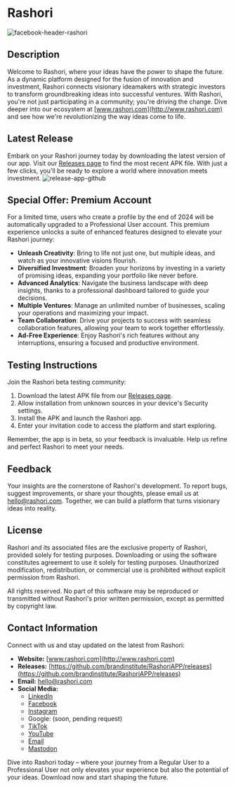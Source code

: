 # Rashori
![facebook-header-rashori](https://github.com/brandinstitute/RashoriAPP/assets/24900300/e85140c5-7e8d-46ab-9912-e01c1fdd40a0)
## Description

Welcome to Rashori, where your ideas have the power to shape the future. As a dynamic platform designed for the fusion of innovation and investment, Rashori connects visionary ideamakers with strategic investors to transform groundbreaking ideas into successful ventures. With Rashori, you're not just participating in a community; you're driving the change. Dive deeper into our ecosystem at [www.rashori.com](http://www.rashori.com) and see how we're revolutionizing the way ideas come to life.

## Latest Release

Embark on your Rashori journey today by downloading the latest version of our app. Visit our [Releases page](https://github.com/brandinstitute/RashoriAPP/releases) to find the most recent APK file. With just a few clicks, you'll be ready to explore a world where innovation meets investment.
![release-app-github](https://github.com/brandinstitute/RashoriAPP/assets/24900300/f2617bf0-8a55-45e6-863f-9d8e0cf9aaab)

## Special Offer: Premium Account

For a limited time, users who create a profile by the end of 2024 will be automatically upgraded to a Professional User account. This premium experience unlocks a suite of enhanced features designed to elevate your Rashori journey:

- **Unleash Creativity**: Bring to life not just one, but multiple ideas, and watch as your innovative visions flourish.
- **Diversified Investment**: Broaden your horizons by investing in a variety of promising ideas, expanding your portfolio like never before.
- **Advanced Analytics**: Navigate the business landscape with deep insights, thanks to a professional dashboard tailored to guide your decisions.
- **Multiple Ventures**: Manage an unlimited number of businesses, scaling your operations and maximizing your impact.
- **Team Collaboration**: Drive your projects to success with seamless collaboration features, allowing your team to work together effortlessly.
- **Ad-Free Experience**: Enjoy Rashori's rich features without any interruptions, ensuring a focused and productive environment.

## Testing Instructions

Join the Rashori beta testing community:

1. Download the latest APK file from our [Releases page](https://github.com/brandinstitute/RashoriAPP/releases).
2. Allow installation from unknown sources in your device's Security settings.
3. Install the APK and launch the Rashori app.
4. Enter your invitation code to access the platform and start exploring.

Remember, the app is in beta, so your feedback is invaluable. Help us refine and perfect Rashori to meet your needs.

## Feedback

Your insights are the cornerstone of Rashori's development. To report bugs, suggest improvements, or share your thoughts, please email us at hello@rashori.com. Together, we can build a platform that turns visionary ideas into reality.

## License

Rashori and its associated files are the exclusive property of Rashori, provided solely for testing purposes. Downloading or using the software constitutes agreement to use it solely for testing purposes. Unauthorized modification, redistribution, or commercial use is prohibited without explicit permission from Rashori.

All rights reserved. No part of this software may be reproduced or transmitted without Rashori's prior written permission, except as permitted by copyright law.

## Contact Information

Connect with us and stay updated on the latest from Rashori:

- **Website:** [www.rashori.com](http://www.rashori.com)
- **Releases:** [https://github.com/brandinstitute/RashoriAPP/releases](https://github.com/brandinstitute/RashoriAPP/releases)
- **Email:** hello@rashori.com
- **Social Media:**
  - [LinkedIn](https://www.linkedin.com/company/rashori)
  - [Facebook](https://www.facebook.com/rashoricom)
  - [Instagram](https://www.instagram.com/rashoricom)
  - Google: (soon, pending request)
  - [TikTok](http://www.tiktok.com/@rashoricom)
  - [YouTube](https://www.youtube.com/@Rashori)
  - [Email](mailto:hello@rashori.com)
  - [Mastodon](https://mastodon.social/@rashori)


Dive into Rashori today – where your journey from a Regular User to a Professional User not only elevates your experience but also the potential of your ideas. Download now and start shaping the future.
